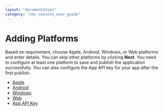 ```yaml
---
layout: "documentation"
category: "vms_console_user_guide"
---
```

                           


Adding Platforms
================

Based on requirement, choose Apple, Android, Windows, or Web platforms and enter details. You can skip other platforms by clicking **Next**. You need to configure at least one platform to save and publish the application successfully. You can also configure the App API key for your app after the first publish.

*   [Apple](Apple.html)
*   [Android](Android.html)
*   [Windows](Windows.html)
*   [Web](Web.html)
*   [App API Key](AppAPIKey.html)
